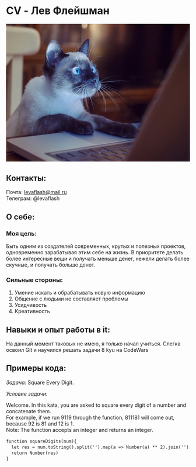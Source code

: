 # CV - Лев Флейшман
![](https://github.com/LevaFlash/rsschool-cv/blob/gh-pages/GITAVA.jpg)
## Контакты:
Почта: levaflash@mail.ru \
Телеграм: @levaflash
## О себе:
### Моя цель: 
Быть одним из создателей современных, крутых и полезных проектов, одновременно зарабатывая этим себе на жизнь. В приоритете делать более интересные вещи и получать меньше денег, нежели делать более скучные, и получать больше денег.
### Сильные стороны: 
1. Умение искать и обрабатывать новую информацию
2. Общение с людьми не составляет проблемы
3. Усидчивость
4. Креативность
## Навыки и опыт работы в it:
На данный момент таковых не имею, я только начал учиться. Слегка освоил Git и научился решать задачи 8 kyu на CodeWars
## Примеры кода:
*Задача:* Square Every Digit.


*Условие задачи:*


Welcome. In this kata, you are asked to square every digit of a number and concatenate them.\
For example, if we run 9119 through the function, 811181 will come out, because 92 is 81 and 12 is 1.\
Note: The function accepts an integer and returns an integer.

```
function squareDigits(num){
  let res = num.toString().split('').map(a => Number(a) ** 2).join('')
  return Number(res)
}
```